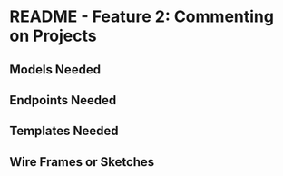 # README - Feature 2: Commenting on Projects

## Models Needed

## Endpoints Needed

## Templates Needed

## Wire Frames or Sketches
